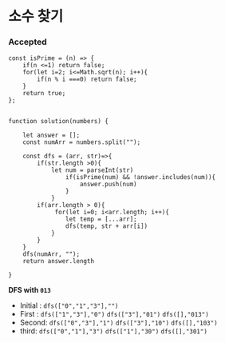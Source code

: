 # 소수 찾기
### Accepted
```
const isPrime = (n) => {
    if(n <=1) return false;
    for(let i=2; i<=Math.sqrt(n); i++){
        if(n % i ===0) return false;
    }
    return true;
};


function solution(numbers) {
    
    let answer = [];
    const numArr = numbers.split("");
    
    const dfs = (arr, str)=>{
        if(str.length >0){
            let num = parseInt(str)
                if(isPrime(num) && !answer.includes(num)){
                    answer.push(num)
                }
            }
        if(arr.length > 0){
             for(let i=0; i<arr.length; i++){
                let temp = [...arr];
                dfs(temp, str + arr[i])
            } 
        }
    }
    dfs(numArr, "");
    return answer.length

}
```

**DFS with `013`**
- Initial : `dfs(["0","1","3"],"")`
- First :
  `dfs(["1","3"],"0")`
  `dfs(["3"],"01")`
  `dfs([],"013")`
- Second:
  `dfs(["0","3"],"1")`
  `dfs(["3"],"10")`
  `dfs([],"103")`
- third:
  `dfs(["0","1"],"3")`
  `dfs(["1"],"30")`
  `dfs([],"301")`


	  
	